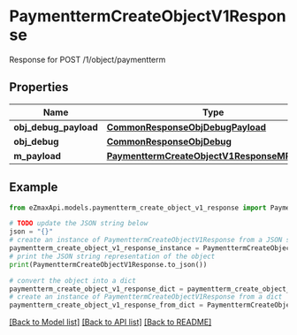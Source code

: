 # PaymenttermCreateObjectV1Response

Response for POST /1/object/paymentterm

## Properties

Name | Type | Description | Notes
------------ | ------------- | ------------- | -------------
**obj_debug_payload** | [**CommonResponseObjDebugPayload**](CommonResponseObjDebugPayload.md) |  | 
**obj_debug** | [**CommonResponseObjDebug**](CommonResponseObjDebug.md) |  | [optional] 
**m_payload** | [**PaymenttermCreateObjectV1ResponseMPayload**](PaymenttermCreateObjectV1ResponseMPayload.md) |  | 

## Example

```python
from eZmaxApi.models.paymentterm_create_object_v1_response import PaymenttermCreateObjectV1Response

# TODO update the JSON string below
json = "{}"
# create an instance of PaymenttermCreateObjectV1Response from a JSON string
paymentterm_create_object_v1_response_instance = PaymenttermCreateObjectV1Response.from_json(json)
# print the JSON string representation of the object
print(PaymenttermCreateObjectV1Response.to_json())

# convert the object into a dict
paymentterm_create_object_v1_response_dict = paymentterm_create_object_v1_response_instance.to_dict()
# create an instance of PaymenttermCreateObjectV1Response from a dict
paymentterm_create_object_v1_response_from_dict = PaymenttermCreateObjectV1Response.from_dict(paymentterm_create_object_v1_response_dict)
```
[[Back to Model list]](../README.md#documentation-for-models) [[Back to API list]](../README.md#documentation-for-api-endpoints) [[Back to README]](../README.md)


